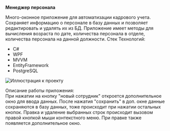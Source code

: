 **Менеджер персонала**

Много-оконное приложение для автоматизации кадрового учета. Сохраняет информацию о персонале в базу данных и позволяет редактировать и удалять их из БД.
Приложение имеет методы для вычисления возраста по дате, количества персонала в отделе, количества персонала на данной должности.
Стек Технологий:

- C#
- WPF
- MVVM
- EntityFramework
- PostgreSQL

  
![Иллюстрация к проекту](https://disk.yandex.ru/i/YYBSUnbZvrS05Q)

Описание работы приложения:  
При нажатии на кнопку "новый сотрудник" откроется дополнительное окно для ввода данных. После нажатия "сохранить" в доп. окне данные сохраняются в базу данных, тоже происходит при нажатии остальных кнопок. 
Правка и удаление выбранных строк происходит вызовом правой кнопкой мыши контекстного меню. При правке также появляется дополнительное окно.












<!--
**ZhiyanovAndrey/ZhiyanovAndrey** is a ✨ _special_ ✨ repository because its `README.md` (this file) appears on your GitHub profile.


Here are some ideas to get you started:

- 🔭 I’m currently working on ...
- 🌱 I’m currently learning ...
- 👯 I’m looking to collaborate on ...
- 🤔 I’m looking for help with ...
- 💬 Ask me about ...
- 📫 How to reach me: ...
- 😄 Pronouns: ...
- ⚡ Fun fact: ...
 -->
